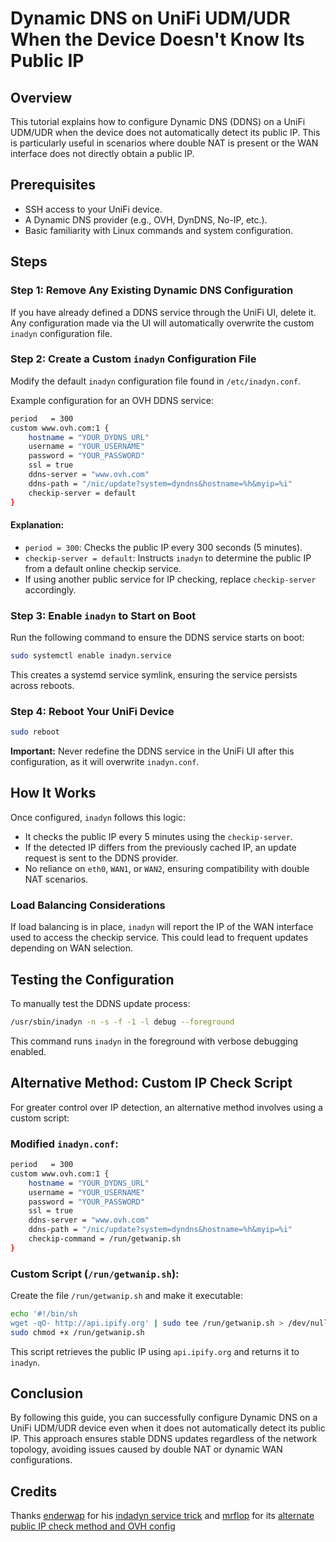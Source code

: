 # Dynamic DNS on UniFi UDM/UDR When the Device Doesn't Know Its Public IP

## Overview

This tutorial explains how to configure Dynamic DNS (DDNS) on a UniFi UDM/UDR when the device does not automatically detect its public IP. This is particularly useful in scenarios where double NAT is present or the WAN interface does not directly obtain a public IP. 

## Prerequisites

- SSH access to your UniFi device.
- A Dynamic DNS provider (e.g., OVH, DynDNS, No-IP, etc.).
- Basic familiarity with Linux commands and system configuration.

## Steps

### Step 1: Remove Any Existing Dynamic DNS Configuration

If you have already defined a DDNS service through the UniFi UI, delete it. Any configuration made via the UI will automatically overwrite the custom `inadyn` configuration file.

### Step 2: Create a Custom `inadyn` Configuration File

Modify the default `inadyn` configuration file found in `/etc/inadyn.conf`.

Example configuration for an OVH DDNS service:

```sh
period   = 300
custom www.ovh.com:1 {
    hostname = "YOUR_DYDNS_URL"
    username = "YOUR_USERNAME"
    password = "YOUR_PASSWORD"
    ssl = true
    ddns-server = "www.ovh.com"
    ddns-path = "/nic/update?system=dyndns&hostname=%h&myip=%i"
    checkip-server = default
}
```

#### Explanation:

- `period = 300`: Checks the public IP every 300 seconds (5 minutes).
- `checkip-server = default`: Instructs `inadyn` to determine the public IP from a default online checkip service.
- If using another public service for IP checking, replace `checkip-server` accordingly.

### Step 3: Enable `inadyn` to Start on Boot

Run the following command to ensure the DDNS service starts on boot:

```sh
sudo systemctl enable inadyn.service
```

This creates a systemd service symlink, ensuring the service persists across reboots.

### Step 4: Reboot Your UniFi Device

```sh
sudo reboot
```

**Important:** Never redefine the DDNS service in the UniFi UI after this configuration, as it will overwrite `inadyn.conf`.

## How It Works

Once configured, `inadyn` follows this logic:

- It checks the public IP every 5 minutes using the `checkip-server`.
- If the detected IP differs from the previously cached IP, an update request is sent to the DDNS provider.
- No reliance on `eth0`, `WAN1`, or `WAN2`, ensuring compatibility with double NAT scenarios.

### Load Balancing Considerations

If load balancing is in place, `inadyn` will report the IP of the WAN interface used to access the checkip service. This could lead to frequent updates depending on WAN selection.

## Testing the Configuration

To manually test the DDNS update process:

```sh
/usr/sbin/inadyn -n -s -f -1 -l debug --foreground
```

This command runs `inadyn` in the foreground with verbose debugging enabled.

## Alternative Method: Custom IP Check Script

For greater control over IP detection, an alternative method involves using a custom script:

### Modified `inadyn.conf`:

```sh
period   = 300
custom www.ovh.com:1 {
    hostname = "YOUR_DYDNS_URL"
    username = "YOUR_USERNAME"
    password = "YOUR_PASSWORD"
    ssl = true
    ddns-server = "www.ovh.com"
    ddns-path = "/nic/update?system=dyndns&hostname=%h&myip=%i"
    checkip-command = /run/getwanip.sh
}
```

### Custom Script (`/run/getwanip.sh`):

Create the file `/run/getwanip.sh` and make it executable:

```sh
echo '#!/bin/sh
wget -qO- http://api.ipify.org' | sudo tee /run/getwanip.sh > /dev/null
sudo chmod +x /run/getwanip.sh
```

This script retrieves the public IP using `api.ipify.org` and returns it to `inadyn`.

## Conclusion

By following this guide, you can successfully configure Dynamic DNS on a UniFi UDM/UDR device even when it does not automatically detect its public IP. This approach ensures stable DDNS updates regardless of the network topology, avoiding issues caused by double NAT or dynamic WAN configurations.

## Credits

Thanks [enderwap](https://community.ui.com/user/enderwap/94a5ef6b-8861-40ed-9494-5750dc318e8c) for his [indadyn service trick](https://community.ui.com/questions/INADYN-additional-configuration-parameters-double-NAT-support-for-failover-support-for-external-IP-/071d86de-e6d6-4561-b6b7-fe7bd253df76) and [mrflop](https://community.ui.com/user/mrflop/ea332d33-428f-4ff2-a106-311b86ab531c) for its [alternate public IP check method and OVH config](https://community.ui.com/questions/OVH-dyndns-with-inadyn-on-udm-pro/0d02954c-318a-42ef-a9b5-6afa3e5b8df2) 
